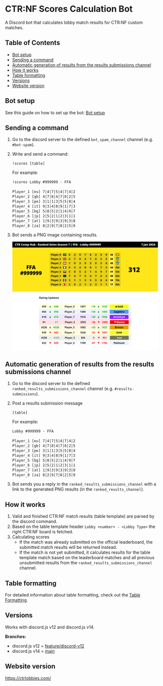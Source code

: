 # CTR:NF Scores Calculation Bot

A Discord bot that calculates lobby match results for CTR:NF custom matches.

## Table of Contents
- [Bot setup](#bot-setup)
- [Sending a command](#sending-a-command)
- [Automatic generation of results from the results submissions channel](#automatic-generation-of-results-from-the-results-submissions-channel)
- [How it works](#how-it-works)
- [Table formatting](#table-formatting)
- [Versions](#versions)
- [Website version](#website-version)

## Bot setup
See this guide on how to set up the bot: [Bot setup](docs/bot-setup.md)

## Sending a command
1. Go to the discord server to the defined `bot_spam_channel` channel (e.g. `#bot-spam`).
2. Write and send a command:
    ```
    !scores [table]
    ```
    For example:
    ```
   !scores Lobby #999999 - FFA

   Player_1 [eu] 7|4|7|5|4|7|4|2
   Player_2 [gb] 4|7|8|4|7|8|2|5
   Player_3 [pe] 3|1|1|3|5|5|8|4
   Player_4 [it] 9|3|4|8|9|1|7|3
   Player_5 [bg] 5|8|5|2|1|4|9|7
   Player_6 [jp] 2|5|2|1|2|3|1|1
   Player_7 [at] 1|9|3|9|3|9|3|8
   Player_8 [za] 8|2|9|7|8|2|5|9
    ```

3. Bot sends a PNG image containing results.

    ![Generated Image](examples/race_ffa_999999.png)

## Automatic generation of results from the results submissions channel
1. Go to the discord server to the defined `ranked_results_submissions_channel` channel (e.g. `#results-submissions`).
2. Post a results submission message
    ```
    [table]
    ```
   For example:
    ```
   Lobby #999999 - FFA

   Player_1 [eu] 7|4|7|5|4|7|4|2
   Player_2 [gb] 4|7|8|4|7|8|2|5
   Player_3 [pe] 3|1|1|3|5|5|8|4
   Player_4 [it] 9|3|4|8|9|1|7|3
   Player_5 [bg] 5|8|5|2|1|4|9|7
   Player_6 [jp] 2|5|2|1|2|3|1|1
   Player_7 [at] 1|9|3|9|3|9|3|8
   Player_8 [za] 8|2|9|7|8|2|5|9
    ```

3. Bot sends you a reply in the `ranked_results_submissions_channel` with a link to the generated PNG results (in the `ranked_results_channel`).

## How it works

1. Valid and finished CTR:NF match results (table template) are parsed by the discord command.
2. Based on the table template header `Lobby <number> - <Lobby Type>` the right CTR:NF board is fetched.
3. Calculating scores
    - If the match was already submitted on the official leaderboard, the submitted match results will be returned instead.
    - If the match is not yet submitted, it calculates results for the table template match based on the leaderboard matches and all previous unsubmitted results from the `ranked_results_submissions_channel` channel.

## Table formatting
For detailed information about table formatting, check out the [Table Formatting](docs/table-formatting.md).

## Versions
Works with discord.js v12 and discord.js v14.

**Branches:**
- discord.js v12 = [feature/discord-v12](https://github.com/lukask9412/ctrnf-scores-calculation-bot/tree/feature/discord-v12)
- discord.js v14 = [main](https://github.com/lukask9412/ctrnf-scores-calculation-bot)

## Website version
https://ctrlobbies.com/
